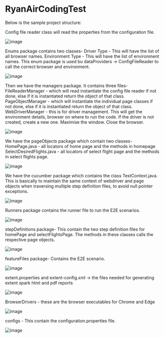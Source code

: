 # RyanAirCodingTest
Below is the sample project structure:

Config file reader class will read the properties from the configuration file.

![image](https://github.com/karanAtreya1986/RyanAirCodingTest/assets/140405970/1619a4fa-a8b7-429d-83ef-55384656e458)

Enums package contains two classes-
Driver Type - This will have the list of all browser names.
Environment Type - This will have the list of environment names.
This enum package is used bu dataProviders -> ConfigFileReader to call the correct browser and environment.

![image](https://github.com/karanAtreya1986/RyanAirCodingTest/assets/140405970/f67a6155-63dc-49ab-a5ae-fd883bc9ee8f)

Then we have the managers package.
It contains three files-
FileReaderManager - which will read instantiate the config file reader if not done, else if it is instantiated return the object of that class.
PageObjectManager - which will instantiate the individual page classes if not done, else if it is instantiated return the object of that class.
WebDriverManager - this is for driver management. This will get the environment details, browser on where to run the code. If the driver is not created, create a new one. Maximise the window. Close the browser.

![image](https://github.com/karanAtreya1986/RyanAirCodingTest/assets/140405970/90698d13-7da4-4ce4-bca8-38d9c7f76094)

We have the pageObjects package which contain two classes-
HomePage.java - all locators of home page and the methods in homepage
SelectDesiredFlights.java - all locators of select flight page and the methods in select flights page.

![image](https://github.com/karanAtreya1986/RyanAirCodingTest/assets/140405970/5f03adaf-7d2a-44ea-b7f0-9c3a9f063008)

We have the cucumber package which contains the class TestContext.java.
This is basically to maintain the same context of webdriver and page objects when traversing multiple step definition files, to avoid null pointer exceptions.

![image](https://github.com/karanAtreya1986/RyanAirCodingTest/assets/140405970/faa4ede9-e451-4586-82d5-88d159ba4b5b)

Runners package contains the runner file to run the E2E scenarios.

![image](https://github.com/karanAtreya1986/RyanAirCodingTest/assets/140405970/ba2a455e-96da-4767-9d2c-926a8fb702e1)

stepDefinitions package-
This contain the two step definition files for homePage and selectFlightsPage.
The methods in these classes calls the respective page objects.

![image](https://github.com/karanAtreya1986/RyanAirCodingTest/assets/140405970/1bc06c6f-614e-4519-bac3-26810907c1a9)

featureFiles package-
Contains the E2E scenario.

![image](https://github.com/karanAtreya1986/RyanAirCodingTest/assets/140405970/ccbd1155-9e05-4625-af77-278e45896355)

extent.properties and extent-config.xml -> the files needed for generating extent spark html and pdf reports

![image](https://github.com/karanAtreya1986/RyanAirCodingTest/assets/140405970/1ffd5251-89d2-4a27-a353-c1bef46283dc)

BrowserDrivers - these are the browser executables for Chrome and Edge

![image](https://github.com/karanAtreya1986/RyanAirCodingTest/assets/140405970/452c73e0-f3c1-4594-89b1-4d56ca4183d2)

configs -
This contain the configuration.properties file.

![image](https://github.com/karanAtreya1986/RyanAirCodingTest/assets/140405970/e8763697-ce5a-4bdd-ae38-ac482fbaf8c4)
























